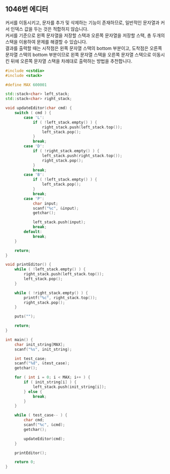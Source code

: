1046번 에디터
-----------

커서를 이동시키고, 문자를 추가 및 삭제하는 기능이 존재하므로, 일반적인 문자열과 커서 인덱스 값을 두는 것은 적합하지 않습니다.  
커서를 기준으로 왼쪽 문자열을 저장할 스택과 오른쪽 문자열을 저장할 스택, 총 두개의 스택을 이용하여 문제를 해결할 수 있습니다.  
결과를 출력할 때는 시작점은 왼쪽 문자열 스택의 bottom 부분이고, 도착점은 오른쪽 문자열 스택의 bottom 부분이므로 왼쪽 문자열 스택을 오른쪽 문자열 스택으로 이동시킨 뒤에 오른쪽 문자열 스택을 차례대로 출력하는 방법을 추천합니다.

~~~ cpp
#include <cstdio>
#include <stack>

#define MAX 600001

std::stack<char> left_stack;
std::stack<char> right_stack;

void updateEditor(char cmd) {
    switch ( cmd ) {
        case 'L':
            if ( !left_stack.empty() ) {
                right_stack.push(left_stack.top());
                left_stack.pop();
            }
            break;
        case 'D':
            if ( !right_stack.empty() ) {
                left_stack.push(right_stack.top());
                right_stack.pop();
            }
            break;
        case 'B':
            if ( !left_stack.empty() ) {
                left_stack.pop();
            }
            break;
        case 'P':
            char input;
            scanf("%c", &input);
            getchar();

            left_stack.push(input);
            break;
        default:
            break;
    }

    return;
}

void printEditor() {
    while ( !left_stack.empty() ) {
        right_stack.push(left_stack.top());
        left_stack.pop();
    }

    while ( !right_stack.empty() ) {
        printf("%c", right_stack.top());
        right_stack.pop();
    }

    puts("");

    return;
}

int main() {
    char init_string[MAX];
    scanf("%s", init_string);

    int test_case;
    scanf("%d", &test_case);
    getchar();

    for ( int i = 0; i < MAX; i++ ) {
        if ( init_string[i] ) {
            left_stack.push(init_string[i]);
        } else {
            break;
        }
    }

    while ( test_case-- ) {
        char cmd;
        scanf("%c", &cmd);
        getchar();

        updateEditor(cmd);
    }

    printEditor();

    return 0;
}
~~~